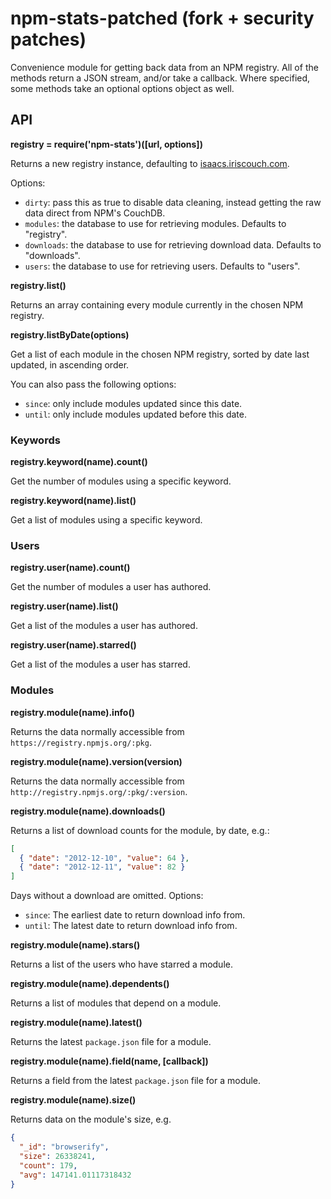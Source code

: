 # npm-stats-patched (fork + security patches) #

Convenience module for getting back data from an NPM registry.
All of the methods return a JSON stream, and/or take a callback.
Where specified, some methods take an optional options object as well.

## API ##

**registry = require('npm-stats')([url, options])**

Returns a new registry instance,
defaulting to [isaacs.iriscouch.com](https://isaacs.iriscouch.com/).

Options:

* `dirty`: pass this as true to disable data cleaning, instead getting
  the raw data direct from NPM's CouchDB.
* `modules`: the database to use for retrieving modules. Defaults
  to "registry".
* `downloads`: the database to use for retrieving download data. Defaults
  to "downloads".
* `users`: the database to use for retrieving users. Defaults to "users".

**registry.list()**

Returns an array containing every module currently in the chosen NPM registry.

**registry.listByDate(options)**

Get a list of each module in the chosen NPM registry, sorted by date last
updated, in ascending order.

You can also pass the following options:

* `since`: only include modules updated since this date.
* `until`: only include modules updated before this date.

### Keywords ###

**registry.keyword(name).count()**

Get the number of modules using a specific keyword.

**registry.keyword(name).list()**

Get a list of modules using a specific keyword.

### Users ###

**registry.user(name).count()**

Get the number of modules a user has authored.

**registry.user(name).list()**

Get a list of the modules a user has authored.

**registry.user(name).starred()**

Get a list of the modules a user has starred.

### Modules ###

**registry.module(name).info()**

Returns the data normally accessible from
`https://registry.npmjs.org/:pkg`.

**registry.module(name).version(version)**

Returns the data normally accessible from
`http://registry.npmjs.org/:pkg/:version`.

**registry.module(name).downloads()**

Returns a list of download counts for the module, by date, e.g.:

``` json
[
  { "date": "2012-12-10", "value": 64 },
  { "date": "2012-12-11", "value": 82 }
]
```

Days without a download are omitted. Options:

* `since`: The earliest date to return download info from.
* `until`: The latest date to return download info from.

**registry.module(name).stars()**

Returns a list of the users who have starred a module.

**registry.module(name).dependents()**

Returns a list of modules that depend on a module.

**registry.module(name).latest()**

Returns the latest `package.json` file for a module.

**registry.module(name).field(name, [callback])**

Returns a field from the latest `package.json` file for a module.

**registry.module(name).size()**

Returns data on the module's size, e.g.

``` json
{
  "_id": "browserify",
  "size": 26338241,
  "count": 179,
  "avg": 147141.01117318432
}
```
